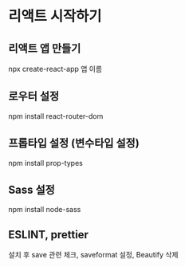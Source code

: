 # 리액트 시작하기

## 리액트 앱 만들기

npx create-react-app 앱 이름

## 로우터 설정

npm install react-router-dom

## 프롭타입 설정 (변수타입 설정)

npm install prop-types

## Sass 설정

npm install node-sass

## ESLINT, prettier

설치 후 save 관련 체크, saveformat 설정, Beautify 삭제
